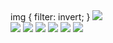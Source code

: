 <html>
<body>
 <div>
  img {
  filter: invert;
}
  <img src= butterfly.jpg> 
  </div>
  
  <img src= dinosaur.png>
   <img src= football_field.jpg> 
   <img src= penguins.jpg> 
   <img src= seagull.png> 
   <img src= theater_stage.jpg> 
   <img src= tic-tac-toe.png> 
  </div>
</body>
</html>
